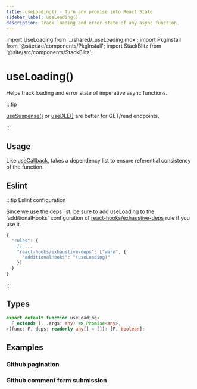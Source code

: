 ```yaml
---
title: useLoading() - Turn any promise into React State
sidebar_label: useLoading()
description: Track loading and error state of any async function.
---
```


import UseLoading from '../shared/\_useLoading.mdx';
import PkgInstall from '@site/src/components/PkgInstall';
import StackBlitz from '@site/src/components/StackBlitz';

# useLoading()

Helps track loading and error state of imperative async functions.

:::tip

[useSuspense()](./useSuspense.md) or [useDLE()](./useDLE.md) are better for GET/read endpoints.

:::

## Usage

<UseLoading />

Like [useCallback](https://react.dev/reference/react/useCallback), takes a dependency list to
ensure referential consistency of the function.

## Eslint

:::tip Eslint configuration

Since we use the deps list, be sure to add useLoading to the 'additionalHooks' configuration
of [react-hooks/exhaustive-deps](https://www.npmjs.com/package/eslint-plugin-react-hooks) rule if you use it.

```js
{
  "rules": {
    // ...
    "react-hooks/exhaustive-deps": ["warn", {
      "additionalHooks": "(useLoading)"
    }]
  }
}
```

:::

## Types

```typescript
export default function useLoading<
  F extends (...args: any) => Promise<any>,
>(func: F, deps: readonly any[] = []): [F, boolean];
```

## Examples

### Github pagination

<StackBlitz app="github-app" file="src/resources/Issue.tsx,src/pages/IssueList.tsx,src/pages/NextPage.tsx" view="editor" />

### Github comment form submission

<StackBlitz app="github-app" file="src/pages/IssueDetail/CreateComment.tsx,src/pages/IssueDetail/CommentForm.tsx" view="editor" />
